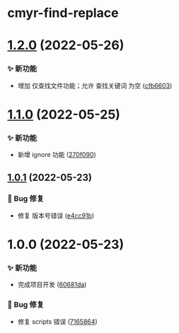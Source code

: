 # cmyr-find-replace

# [1.2.0](https://github.com/CaoMeiYouRen/cmyr-find-replace/compare/v1.1.0...v1.2.0) (2022-05-26)


### ✨ 新功能

* 增加 仅查找文件功能；允许 查找关键词 为空 ([cfb6603](https://github.com/CaoMeiYouRen/cmyr-find-replace/commit/cfb6603))

# [1.1.0](https://github.com/CaoMeiYouRen/cmyr-find-replace/compare/v1.0.1...v1.1.0) (2022-05-25)


### ✨ 新功能

* 新增 ignore 功能 ([270f090](https://github.com/CaoMeiYouRen/cmyr-find-replace/commit/270f090))

## [1.0.1](https://github.com/CaoMeiYouRen/cmyr-find-replace/compare/v1.0.0...v1.0.1) (2022-05-23)


### 🐛 Bug 修复

* 修复 版本号错误 ([e4cc91b](https://github.com/CaoMeiYouRen/cmyr-find-replace/commit/e4cc91b))

# 1.0.0 (2022-05-23)


### ✨ 新功能

* 完成项目开发 ([60681da](https://github.com/CaoMeiYouRen/cmyr-find-replace/commit/60681da))


### 🐛 Bug 修复

* 修复 scripts 错误 ([7165864](https://github.com/CaoMeiYouRen/cmyr-find-replace/commit/7165864))
